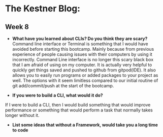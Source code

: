 # The Kestner Blog:

## Week 8

* **What have you learned about CLIs? Do you think they are scary?**
Command line interface or Terminal is something that I would have avoided before starting this bootcamp. Mainly because from previous experience of people causing issues with their computers by using it incorrectly. Command Line interface is no longer this scary black box that I am afraid of using on my computer. It is actually very helpful to quickly get things saved and pushed to github from gitpod(IDE). It also allows you to easily run programs or added packages to your project as well. The options with it seem limitless compared to our initial routine of git add/commit/push at the start of the bootcamp. 

* **If you were to build a CLI, what would it do?**

If I were to build a CLI, then I would build something that would improve performance or something that would perform a task that normally takes longer without it. 


* **List some ideas that without a Framework, would take you a long time to code**

  